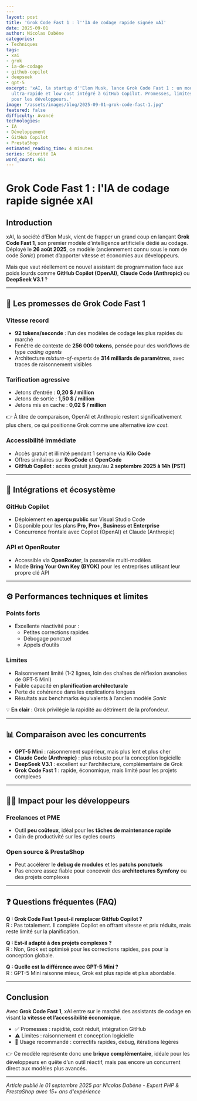 ```yaml
---
---
layout: post
title: 'Grok Code Fast 1 : l''IA de codage rapide signée xAI'
date: 2025-09-01
author: Nicolas Dabène
categories:
- Techniques
tags:
- xai
- grok
- ia-de-codage
- github-copilot
- deepseek
- gpt-5
excerpt: 'xAI, la startup d''Elon Musk, lance Grok Code Fast 1 : un modèle de codage
  ultra-rapide et low cost intégré à GitHub Copilot. Promesses, limites et impact
  pour les développeurs.'
image: "/assets/images/blog/2025-09-01-grok-code-fast-1.jpg"
featured: false
difficulty: Avancé
technologies:
- IA
- Développement
- GitHub Copilot
- PrestaShop
estimated_reading_time: 4 minutes
series: Sécurité IA
word_count: 661
---
```


# Grok Code Fast 1 : l'IA de codage rapide signée xAI

## Introduction

xAI, la société d’Elon Musk, vient de frapper un grand coup en lançant **Grok Code Fast 1**, son premier modèle d’intelligence artificielle dédié au codage. Déployé le **26 août 2025**, ce modèle (anciennement connu sous le nom de code *Sonic*) promet d’apporter vitesse et économies aux développeurs.  

Mais que vaut réellement ce nouvel assistant de programmation face aux poids lourds comme **GitHub Copilot (OpenAI)**, **Claude Code (Anthropic)** ou **DeepSeek V3.1** ?  

---

## 🚀 Les promesses de Grok Code Fast 1

### Vitesse record

- **92 tokens/seconde** : l’un des modèles de codage les plus rapides du marché  
- Fenêtre de contexte de **256 000 tokens**, pensée pour des workflows de type *coding agents*  
- Architecture *mixture-of-experts* de **314 milliards de paramètres**, avec traces de raisonnement visibles  

### Tarification agressive

- Jetons d’entrée : **0,20 $ / million**  
- Jetons de sortie : **1,50 $ / million**  
- Jetons mis en cache : **0,02 $ / million**  

👉 À titre de comparaison, OpenAI et Anthropic restent significativement plus chers, ce qui positionne Grok comme une alternative *low cost*.  

### Accessibilité immédiate

- Accès gratuit et illimité pendant 1 semaine via **Kilo Code**  
- Offres similaires sur **RooCode** et **OpenCode**  
- **GitHub Copilot** : accès gratuit jusqu’au **2 septembre 2025 à 14h (PST)**  

---

## 🔌 Intégrations et écosystème

### GitHub Copilot

- Déploiement en **aperçu public** sur Visual Studio Code  
- Disponible pour les plans **Pro, Pro+, Business et Enterprise**  
- Concurrence frontale avec Copilot (OpenAI) et Claude (Anthropic)  

### API et OpenRouter

- Accessible via **OpenRouter**, la passerelle multi-modèles  
- Mode **Bring Your Own Key (BYOK)** pour les entreprises utilisant leur propre clé API  

---

## ⚙️ Performances techniques et limites

### Points forts
- Excellente réactivité pour :  
  - Petites corrections rapides  
  - Débogage ponctuel  
  - Appels d’outils  

### Limites
- Raisonnement limité (1-2 lignes, loin des chaînes de réflexion avancées de GPT-5 Mini)  
- Faible capacité en **planification architecturale**  
- Perte de cohérence dans les explications longues  
- Résultats aux benchmarks équivalents à l’ancien modèle *Sonic*  

💡 **En clair** : Grok privilégie la rapidité au détriment de la profondeur.  

---

## 📊 Comparaison avec les concurrents

- **GPT-5 Mini** : raisonnement supérieur, mais plus lent et plus cher  
- **Claude Code (Anthropic)** : plus robuste pour la conception logicielle  
- **DeepSeek V3.1** : excellent sur l’architecture, complémentaire de Grok  
- **Grok Code Fast 1** : rapide, économique, mais limité pour les projets complexes  

---

## 👨‍💻 Impact pour les développeurs

### Freelances et PME
- Outil **peu coûteux**, idéal pour les **tâches de maintenance rapide**  
- Gain de productivité sur les cycles courts  

### Open source & PrestaShop
- Peut accélérer le **debug de modules** et les **patchs ponctuels**  
- Pas encore assez fiable pour concevoir des **architectures Symfony** ou des projets complexes  

---

## ❓ Questions fréquentes (FAQ)

**Q : Grok Code Fast 1 peut-il remplacer GitHub Copilot ?**  
R : Pas totalement. Il complète Copilot en offrant vitesse et prix réduits, mais reste limité sur la planification.  

**Q : Est-il adapté à des projets complexes ?**  
R : Non, Grok est optimisé pour les corrections rapides, pas pour la conception globale.  

**Q : Quelle est la différence avec GPT-5 Mini ?**  
R : GPT-5 Mini raisonne mieux, Grok est plus rapide et plus abordable.  

---

## Conclusion

Avec **Grok Code Fast 1**, xAI entre sur le marché des assistants de codage en visant la **vitesse et l’accessibilité économique**.  

- ✅ Promesses : rapidité, coût réduit, intégration GitHub  
- ⚠️ Limites : raisonnement et conception logicielle  
- 🔧 Usage recommandé : correctifs rapides, debug, itérations légères  

👉 Ce modèle représente donc une **brique complémentaire**, idéale pour les développeurs en quête d’un outil réactif, mais pas encore un concurrent direct aux modèles plus avancés.  

---

*Article publié le 01 septembre 2025 par Nicolas Dabène - Expert PHP & PrestaShop avec 15+ ans d'expérience*

